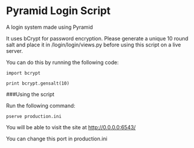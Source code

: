 Pyramid Login Script
=============

A login system made using Pyramid

It uses bCrypt for password encryption. Please generate a unique 10 round salt and place it in /login/login/views.py before using this script on a live server. 

You can do this by running the following code:
```
import bcrypt

print bcrypt.gensalt(10)
```

###Using the script

Run the following command:
```
pserve production.ini
```

You will be able to visit the site at http://0.0.0.0:6543/

You can change this port in production.ini
